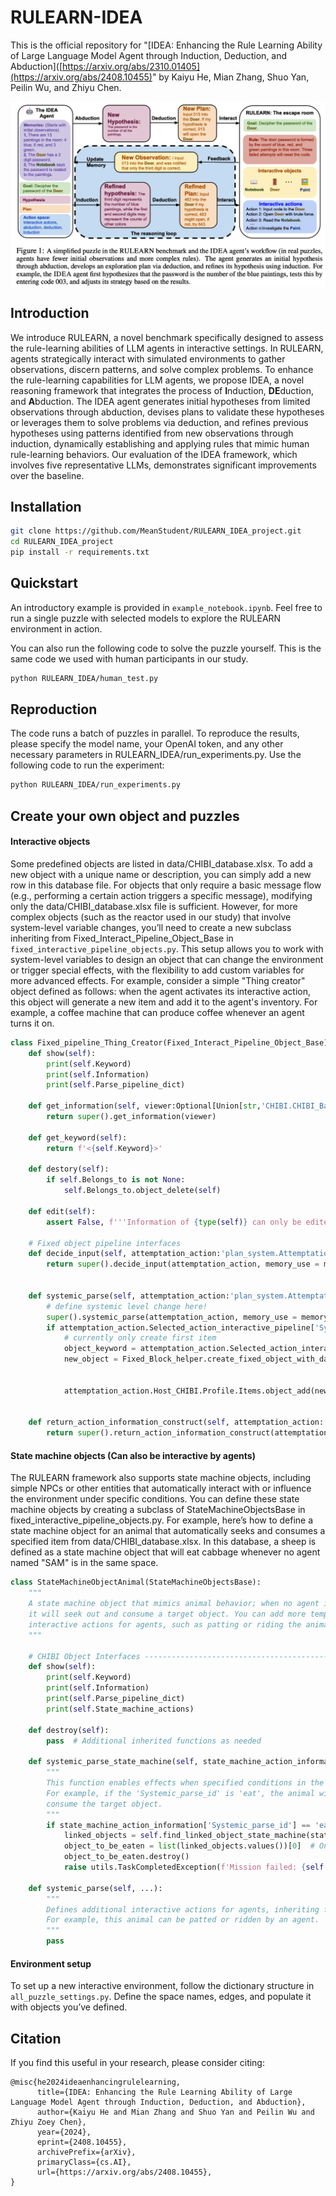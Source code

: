 # RULEARN-IDEA
This is the official repository for "[IDEA: Enhancing the Rule Learning Ability of Large Language Model Agent through Induction, Deduction, and Abduction]([https://arxiv.org/abs/2310.01405](https://arxiv.org/abs/2408.10455)" by Kaiyu He, Mian Zhang, Shuo Yan, Peilin Wu, and Zhiyu Chen.

<img align="center" src="figures/RULEARN_IDEA_introduction.png" width="750">

## Introduction
We introduce RULEARN, a novel benchmark specifically designed to assess the rule-learning abilities of LLM agents in interactive settings. In RULEARN, agents strategically interact with simulated environments to gather observations, discern patterns, and solve complex problems. To enhance the rule-learning capabilities for LLM agents, we propose IDEA, a novel reasoning framework that integrates the process of **I**nduction, **DE**duction, and **A**bduction. The IDEA agent generates initial hypotheses from limited observations through abduction, devises plans to validate these hypotheses or leverages them to solve problems via deduction, and refines previous hypotheses using patterns identified from new observations through induction, dynamically establishing and applying rules that mimic human rule-learning behaviors. Our evaluation of the IDEA framework, which involves five representative LLMs, demonstrates significant improvements over the baseline.

## Installation

```bash
git clone https://github.com/MeanStudent/RULEARN_IDEA_project.git
cd RULEARN_IDEA_project
pip install -r requirements.txt
```

## Quickstart

An introductory example is provided in `example_notebook.ipynb`. Feel free to run a single puzzle with selected models to explore the RULEARN environment in action.

You can also run the following code to solve the puzzle yourself. This is the same code we used with human participants in our study.

```bash
python RULEARN_IDEA/human_test.py
```

## Reproduction

The code runs a batch of puzzles in parallel. To reproduce the results, please specify the model name, your OpenAI token, and any other necessary parameters in RULEARN_IDEA/run_experiments.py. Use the following code to run the experiment:
```bash
python RULEARN_IDEA/run_experiments.py
```

## Create your own object and puzzles

#### Interactive objects
Some predefined objects are listed in data/CHIBI_database.xlsx. To add a new object with a unique name or description, you can simply add a new row in this database file. For objects that only require a basic message flow (e.g., performing a certain action triggers a specific message), modifying only the data/CHIBI_database.xlsx file is sufficient.
However, for more complex objects (such as the reactor used in our study) that involve system-level variable changes, you’ll need to create a new subclass inheriting from Fixed_Interact_Pipeline_Object_Base in `fixed_interactive_pipeline_objects.py`. This setup allows you to work with system-level variables to design an object that can change the environment or trigger special effects, with the flexibility to add custom variables for more advanced effects.
For example, consider a simple "Thing creator" object defined as follows: when the agent activates its interactive action, this object will generate a new item and add it to the agent's inventory. For example, a coffee machine that can produce coffee whenever an agent turns it on.
```python
class Fixed_pipeline_Thing_Creator(Fixed_Interact_Pipeline_Object_Base):
    def show(self):
        print(self.Keyword)
        print(self.Information)
        print(self.Parse_pipeline_dict)
        
    def get_information(self, viewer:Optional[Union[str,'CHIBI.CHIBI_Base']] = None):
        return super().get_information(viewer)
        
    def get_keyword(self):
        return f'<{self.Keyword}>'

    def destory(self):
        if self.Belongs_to is not None:
            self.Belongs_to.object_delete(self)

    def edit(self):
        assert False, f'''Information of {type(self)} can only be edited via predefined pipeline'''

    # Fixed object pipeline interfaces
    def decide_input(self, attemptation_action:'plan_system.Attemptation_Interactive_Action', memory_use:Optional[int] = None, memory_retrieve_type = 'Most_recent')->str:  # add a format for GPT to follow the format of generated input
        return super().decide_input(attemptation_action, memory_use = memory_use) # Regular Fixed pipeline thing will only need to dec

        
    def systemic_parse(self, attemptation_action:'plan_system.Attemptation_Interactive_Action', memory_use:Optional[int] = None):
        # define systemic level change here!
        super().systemic_parse(attemptation_action, memory_use = memory_use)
        if attemptation_action.Selected_action_interactive_pipeline['Systemic_parse_id'] == 'get item':
            # currently only create first item
            object_keyword = attemptation_action.Selected_action_interactive_pipeline['Linked_objects'][0]
            new_object = Fixed_Block_helper.create_fixed_object_with_database({'Object_id':0,
                                                                               'Keyword':object_keyword,
                                                                               'Information':f'''One unit of material "{object_keyword}"'''})
            attemptation_action.Host_CHIBI.Profile.Items.object_add(new_object)
            

    def return_action_information_construct(self, attemptation_action:'plan_system.Attemptation_Interactive_Action'):
        return super().return_action_information_construct(attemptation_action)
```

#### State machine objects (Can also be interactive by agents)
The RULEARN framework also supports state machine objects, including simple NPCs or other entities that automatically interact with or influence the environment under specific conditions. You can define these state machine objects by creating a subclass of StateMachineObjectsBase in fixed_interactive_pipeline_objects.py.
For example, here’s how to define a state machine object for an animal that automatically seeks and consumes a specified item from data/CHIBI_database.xlsx. In this database, a sheep is defined as a state machine object that will eat cabbage whenever no agent named "SAM" is in the same space.

```python
class StateMachineObjectAnimal(StateMachineObjectsBase):
    """
    A state machine object that mimics animal behavior; when no agent is in the same space,
    it will seek out and consume a target object. You can add more template actions and 
    interactive actions for agents, such as patting or riding the animal.
    """

    # CHIBI Object Interfaces ---------------------------------------------------
    def show(self):
        print(self.Keyword)
        print(self.Information)
        print(self.Parse_pipeline_dict)
        print(self.State_machine_actions)

    def destroy(self):
        pass  # Additional inherited functions as needed

    def systemic_parse_state_machine(self, state_machine_action_information: Dict[str, Any]):
        """
        This function enables effects when specified conditions in the database are met.
        For example, if the 'Systemic_parse_id' is 'eat', the animal will locate and
        consume the target object.
        """
        if state_machine_action_information['Systemic_parse_id'] == 'eat':
            linked_objects = self.find_linked_object_state_machine(state_machine_action_information)
            object_to_be_eaten = list(linked_objects.values())[0]  # Only one target object for the "eat" action
            object_to_be_eaten.destroy()
            raise utils.TaskCompletedException(f'Mission failed: {self.get_keyword()} ate {object_to_be_eaten.get_keyword()}')

    def systemic_parse(self, ...):
        """
        Defines additional interactive actions for agents, inheriting from the base class.
        For example, this animal can be patted or ridden by an agent.
        """
        pass
```
#### Environment setup
To set up a new interactive environment, follow the dictionary structure in `all_puzzle_settings.py`. Define the space names, edges, and populate it with objects you’ve defined.
## Citation
If you find this useful in your research, please consider citing:

```
@misc{he2024ideaenhancingrulelearning,
      title={IDEA: Enhancing the Rule Learning Ability of Large Language Model Agent through Induction, Deduction, and Abduction}, 
      author={Kaiyu He and Mian Zhang and Shuo Yan and Peilin Wu and Zhiyu Zoey Chen},
      year={2024},
      eprint={2408.10455},
      archivePrefix={arXiv},
      primaryClass={cs.AI},
      url={https://arxiv.org/abs/2408.10455}, 
}
```

